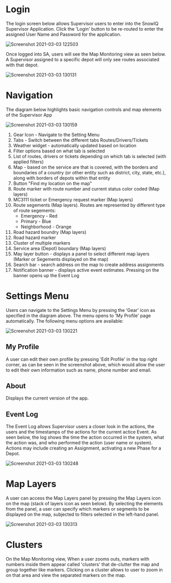 # **Login** 

The login screen below allows Supervisor users to enter into
 the SnowIQ Supervisor Application. Click the 'Login' button
 to be re-routed to enter the assigned User Name and Password
 for the application.

 ![Screenshot 2021-03-03 122503](https://user-images.githubusercontent.com/79857237/109845806-84dd7800-7c1b-11eb-9143-8bbf7c4624fc.png)

 Once logged into SA, users will see the Map Monitoring view as seen below.
 A Supervisor assigned to a specific depot will only see routes associated
 with that depot.

 ![Screenshot 2021-03-03 130131](https://user-images.githubusercontent.com/79857237/109851081-4054db00-7c21-11eb-9d67-0db47f67ce83.png)

 # **Navigation**
 The diagram below highlights basic navigation controls and map elements of the Supervisor App 

 ![Screenshot 2021-03-03 130159](https://user-images.githubusercontent.com/79857237/109851086-421e9e80-7c21-11eb-8985-0fdcd624c5c3.png)

 
 1. Gear Icon - Navigate to the Setting Menu
 1. Tabs - Switch between the different tabs Routes/Drivers/Tickets
 1. Weather widget - automatically updated based on location
 1. Filter options based on what tab is selected
 1. List of routes, drivers or tickets depending on which tab is selected (with applied filters)
 1. Map - based on the service are that is covered, with the borders and boundaries of a country (or other entity such as district, city, state, etc.), along with borders of depots within that entity
 1. Button "Find my location on the map"
 1. Route marker with route number and current status color coded (Map layers)
 1. MC3111 ticket or Emergency request marker (Map layers)
 1. Route segements (Map layers). Routes are represented by different type of route segements: 
    - Emergency - Red
    - Primary - Blue
    - Neighborhood - Orange
 1. Road hazard boundry (Map layers)
 1. Road hazard marker
 1. Cluster of multiple markers
 1. Service area (Depot) boundary (Map layers)
 1. May layer button - displays a panel to select different map layers (Marker or Segements displayed on the map)
 1. Search bar - search address on the map to create address assignments
 1. Notification banner - displays active event estimates. Pressing on the banner opens up the Event Log

 # **Settings Menu**
 Users can navigate to the Settings Menu by pressing the 'Gear' icon as specified in the diagram above. The menu opens to 'My Profile' page automatically. The following menu options are available:

 ![Screenshot 2021-03-03 130221](https://user-images.githubusercontent.com/79857237/109851092-43e86200-7c21-11eb-929d-708935a2c9b5.png)

 ## **My Profile**
 A user can edit their own profile by pressing 'Edit Profile' in the top right corner, as can be seen in the screenshot above, which would allow the user to edit their own information such as name, phone number and email.

 ## **About**
 Displays the current version of the app.

 ## **Event Log**
 The Event Log allows Supervisor users a closer look in the actions, the users and the timestamps of the actions for the current actice Event. As seen below, the log shows the time the action occurred in the system, what the action was, and who performed the action (user name or system). Actions may include creating an Assignment, activating a new Phase for a Depot.

 ![Screenshot 2021-03-03 130248](https://user-images.githubusercontent.com/79857237/109851103-477be900-7c21-11eb-875b-eb317f27273c.png)

 # **Map Layers**
 A user can access the Map Layers panel by pressing the Map Layers icon on the map (stack of layers icon as seen below). By selecting the elements from the panel, a user can specify which markers or segments to be displayed on the map, subjected to filters selected in the left-hand panel.

 ![Screenshot 2021-03-03 130313](https://user-images.githubusercontent.com/79857237/109851111-4945ac80-7c21-11eb-82be-4de629453545.png)

 # **Clusters**
 On the Map Monitoring view, When a user zooms outs, markers with numbers inside them appear called 'clusters' that de-clutter the map and group together like markers. Clicking on a cluster allows to user to zoom in on that area and view the separated markers on the map.
 
